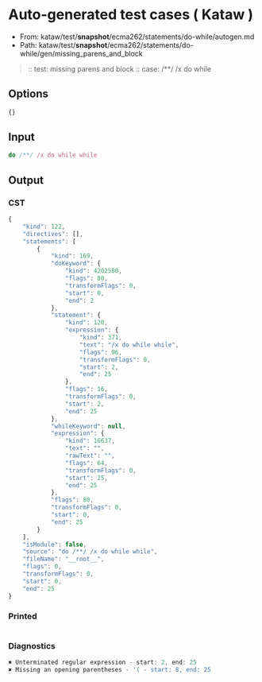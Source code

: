 # Auto-generated test cases ( Kataw )
- From: kataw/test/__snapshot__/ecma262/statements/do-while/autogen.md
- Path: kataw/test/__snapshot__/ecma262/statements/do-while/gen/missing_parens_and_block
> :: test: missing parens and block
> :: case: /**/ /x do while
## Options

`````js
{}
`````
## Input

`````js
do /**/ /x do while while
`````
## Output

### CST

```javascript
{
    "kind": 122,
    "directives": [],
    "statements": [
        {
            "kind": 169,
            "doKeyword": {
                "kind": 4202580,
                "flags": 80,
                "transformFlags": 0,
                "start": 0,
                "end": 2
            },
            "statement": {
                "kind": 120,
                "expression": {
                    "kind": 371,
                    "text": "/x do while while",
                    "flags": 96,
                    "transformFlags": 0,
                    "start": 2,
                    "end": 25
                },
                "flags": 16,
                "transformFlags": 0,
                "start": 2,
                "end": 25
            },
            "whileKeyword": null,
            "expression": {
                "kind": 16637,
                "text": "",
                "rawText": "",
                "flags": 64,
                "transformFlags": 0,
                "start": 25,
                "end": 25
            },
            "flags": 80,
            "transformFlags": 0,
            "start": 0,
            "end": 25
        }
    ],
    "isModule": false,
    "source": "do /**/ /x do while while",
    "fileName": "__root__",
    "flags": 0,
    "transformFlags": 0,
    "start": 0,
    "end": 25
}
```

### Printed

```javascript

```

### Diagnostics

```javascript
✖ Unterminated regular expression - start: 2, end: 25
✖ Missing an opening parentheses - '( - start: 8, end: 25

```


